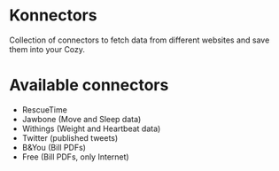 # Konnectors

Collection of connectors to fetch data from different websites and save them
into your Cozy.

# Available connectors

* RescueTime
* Jawbone (Move and Sleep data)
* Withings (Weight and Heartbeat data)
* Twitter (published tweets)
* B&You (Bill PDFs)
* Free (Bill PDFs, only Internet)
